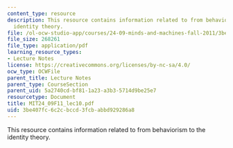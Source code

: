 ```yaml
---
content_type: resource
description: This resource contains information related to from behaviorism to the
  identity theory.
file: /ol-ocw-studio-app/courses/24-09-minds-and-machines-fall-2011/3be407fc6c2cbccd3fcbabbd929286a8_MIT24_09F11_lec10.pdf
file_size: 268261
file_type: application/pdf
learning_resource_types:
- Lecture Notes
license: https://creativecommons.org/licenses/by-nc-sa/4.0/
ocw_type: OCWFile
parent_title: Lecture Notes
parent_type: CourseSection
parent_uid: 5a2740cd-bf81-1a23-a3b3-5714d9be25e7
resourcetype: Document
title: MIT24_09F11_lec10.pdf
uid: 3be407fc-6c2c-bccd-3fcb-abbd929286a8
---
```

This resource contains information related to from behaviorism to the identity theory.